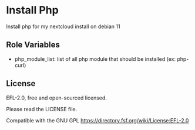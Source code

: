Install Php
=========

Install php for my nextcloud install on debian 11

Role Variables
--------------

- php_module_list: list of all php module that should be installed (ex: php-curl)

License
-------

EFL-2.0, free and open-sourced licensed.

Please read the LICENSE file.

Compatible with the GNU GPL https://directory.fsf.org/wiki/License:EFL-2.0
